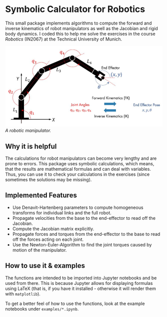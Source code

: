 # Symbolic Calculator for Robotics
This small package implements algorithms to compute the forward and inverse kinematics of robot manipulators 
as well as the Jacobian and rigid body dynamics. I coded this to help me solve the exercises in the course *Robotics* (IN2067) at the Technical University of Munich.

![](imgs/manipulator.jpg)
*A robotic manipulator.*

## Why it is helpful

The calculations for robot manipulators can become very lengthy and are prone to errors. 
This package uses symbolic calculations, which means, that the results are mathematical formulas and can deal with variables.
Thus, you can use it to check your calculations in the exercises (since sometimes the solutions may be missing).


## Implemented Features

- Use Denavit-Hartenberg parameters to compute homogeneous transforms for individual links and the full robot.
- Propagate velocities from the base to the end-effector to read off the Jacobian.
- Compute the Jacobian matrix explicitly.
- Propagate forces and torques from the end-effector to the base to read off the forces acting on each joint.
- Use the Newton-Euler-Algorithm to find the joint torques caused by motion of the manipulator.

## How to use it & examples

The functions are intended to be imported into Jupyter notebooks and be used from there. 
This is because Jupyter allows for displaying formulas using LaTeX (that is, if you have it installed - otherwise it will render them with `matplotlib`).

To get a better feel of how to use the functions, look at the example notebooks under `examples/*.ipynb`.